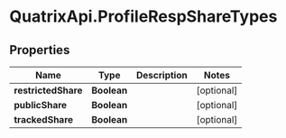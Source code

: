 # QuatrixApi.ProfileRespShareTypes

## Properties
Name | Type | Description | Notes
------------ | ------------- | ------------- | -------------
**restrictedShare** | **Boolean** |  | [optional] 
**publicShare** | **Boolean** |  | [optional] 
**trackedShare** | **Boolean** |  | [optional] 


